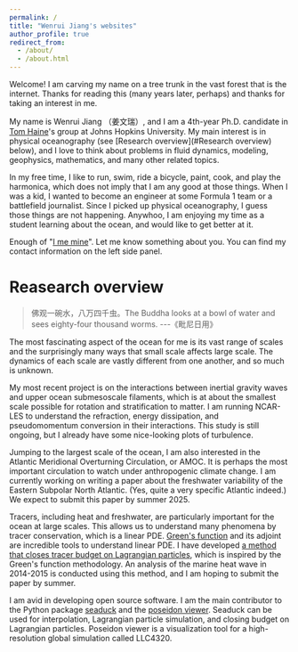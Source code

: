 ```yaml
---
permalink: /
title: "Wenrui Jiang's websites"
author_profile: true
redirect_from: 
  - /about/
  - /about.html
---
```


Welcome! I am carving my name on a tree trunk in the vast forest that is the internet. Thanks for reading this (many years later, perhaps) and thanks for taking an interest in me. 

My name is Wenrui Jiang （姜文瑞）, and I am a 4th-year Ph.D. candidate in [Tom Haine](https://sites.krieger.jhu.edu/haine/)'s group at Johns Hopkins University. My main interest is in physical oceanography (see [Research overview](#Research overview) below), and I love to think about problems in fluid dynamics, modeling, geophysics, mathematics, and many other related topics. 

In my free time, I like to run, swim, ride a bicycle, paint, cook, and play the harmonica, which does not imply that I am any good at those things. When I was a kid, I wanted to become an engineer at some Formula 1 team or a battlefield journalist. Since I picked up physical oceanography, I guess those things are not happening. Anywhoo, I am enjoying my time as a student learning about the ocean, and would like to get better at it. 

Enough of "[I me mine](https://www.youtube.com/watch?v=seqaTuXkqFI)". Let me know something about you. You can find my contact information on the left side panel. 

# Reasearch overview

> 佛观一碗水，八万四千虫。The Buddha looks at a bowl of water and sees eighty-four thousand worms.  ---《毗尼日用》

The most fascinating aspect of the ocean for me is its vast range of scales and the surprisingly many ways that small scale affects large scale. The dynamics of each scale are vastly different from one another, and so much is unknown. 

My most recent project is on the interactions between inertial gravity waves and upper ocean submesoscale filaments, which is at about the smallest scale possible for rotation and stratification to matter. I am running NCAR-LES to understand the refraction, energy dissipation, and pseudomomentum conversion in their interactions. This study is still ongoing, but I already have some nice-looking plots of turbulence. 

Jumping to the largest scale of the ocean, I am also interested in the Atlantic Meridional Overturning Circulation, or AMOC. It is perhaps the most important circulation to watch under anthropogenic climate change. I am currently working on writing a paper about the freshwater variability of the Eastern Subpolar North Atlantic. (Yes, quite a very specific Atlantic indeed.) We expect to submit this paper by summer 2025. 

Tracers, including heat and freshwater, are particularly important for the ocean at large scales. This allows us to understand many phenomena by tracer conservation, which is a linear PDE. [Green's function](https://essopenarchive.org/users/528978/articles/1215807-a-review-of-green-s-function-methods-for-tracer-timescales-and-pathways-in-ocean-models) and its adjoint are incredible tools to understand linear PDE. I have developed [a method that closes tracer budget on Lagrangian particles](https://essopenarchive.org/users/814820/articles/1262688-tracer-budgets-on-lagrangian-trajectories), which is inspired by the Green's function methodology. An analysis of the marine heat wave in 2014-2015 is conducted using this method, and I am hoping to submit the paper by summer. 

I am avid in developing open source software. I am the main contributor to the Python package [seaduck](https://github.com/MaceKuailv/seaduck) and the [poseidon viewer](https://web.idies.jhu.edu/poseidon-viewer/viewer/index.html). Seaduck can be used for interpolation, Lagrangian particle simulation, and closing budget on Lagrangian particles. Poseidon viewer is a visualization tool for a high-resolution global simulation called LLC4320. 
